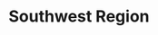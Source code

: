 ---
layout: page
title: Southwest Region
hv: 
page-image: 
  path: ../../assets/img/southw-map.svg
  cutline: 
permalink: /about/locations/southwest
category: "Locations"
---